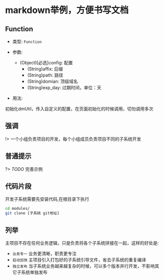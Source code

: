 # markdown举例，方便书写文档

## Function
- 类型: `Function`

- 参数:   
  - (Object)[必选]config: 配置
    - (String)affix: 后缀
    - (String)path: 路径
    - (String)domian: 顶级域名
    - (String)exp_day: 过期时间，单位：天
- 用法:    

初始化dmUtil，传入自定义的配置，在页面初始化的时候调用，切勿调用多次

## 强调
!> 一个小组负责项目的开发，每个小组成员负责项目不同的子系统开发

## 普通提示
?> *TODO* 完善示例

## 代码片段

开发子系统需要先安装代码,在根目录下执行
```bash
cd modules/
git clone [子系统 git地址]
```

## 列举
主项目不存在任何业务逻辑，只是负责将各个子系统拼接在一起，这样的好处是:
- `业务专一` 业务更清晰，职责更专注
- `启动加快` 主项目引入打包好的子系统引导文件，省去子系统的重复编译
- `独立发布` 当子系统业务越来越复杂的时候，可以多个版本并行开发，不影响其它子系统单独发布



